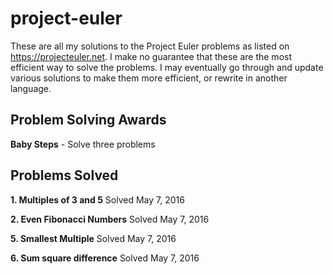 # project-euler

These are all my solutions to the Project Euler problems as listed on https://projecteuler.net.
I make no guarantee that these are the most efficient way to solve the problems. I may eventually
go through and update various solutions to make them more efficient, or rewrite in another language.

## Problem Solving Awards

**Baby Steps** - Solve three problems

## Problems Solved

**1. Multiples of 3 and 5** Solved May 7, 2016

**2. Even Fibonacci Numbers** Solved May 7, 2016

**5. Smallest Multiple** Solved May 7, 2016

**6. Sum square difference** Solved May 7, 2016